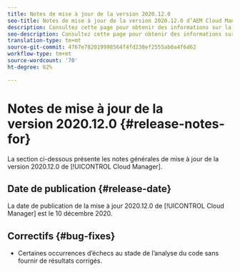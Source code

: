 ```yaml
---
title: Notes de mise à jour de la version 2020.12.0
seo-title: Notes de mise à jour de la version 2020.12.0 d’AEM Cloud Manager
description: Consultez cette page pour obtenir des informations sur la version 2020.12.0 de Cloud Manager
seo-description: Consultez cette page pour obtenir des informations sur la version 2020.12.0 d’AEM Cloud Manager
translation-type: tm+mt
source-git-commit: 4767e782019998564f4fd238ef2555ab0a4f6d62
workflow-type: tm+mt
source-wordcount: '70'
ht-degree: 82%

---
```


# Notes de mise à jour de la version 2020.12.0 {#release-notes-for}

La section ci-dessous présente les notes générales de mise à jour de la version 2020.12.0 de [!UICONTROL Cloud Manager].

## Date de publication {#release-date}

La date de publication de la mise à jour 2020.12.0 de [!UICONTROL Cloud Manager] est le 10 décembre 2020.

## Correctifs {#bug-fixes}

* Certaines occurrences d’échecs au stade de l’analyse du code sans fournir de résultats corrigés.
